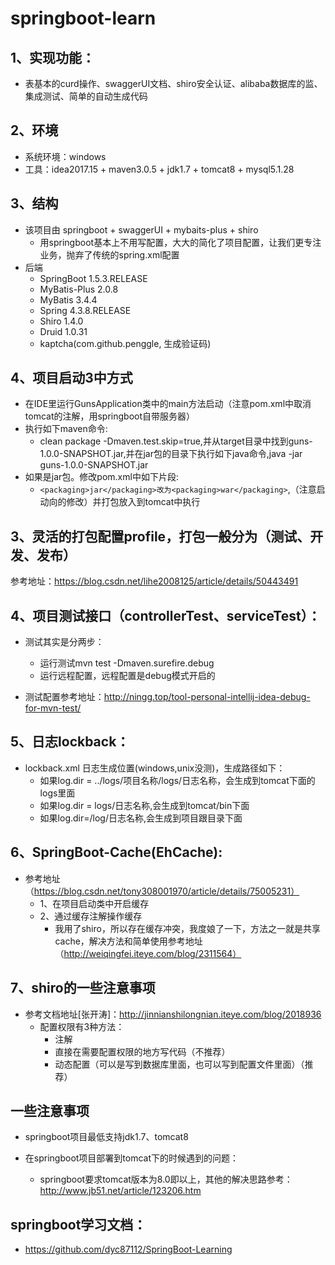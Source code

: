 # springboot-learn

## 1、实现功能：
* 表基本的curd操作、swaggerUI文档、shiro安全认证、alibaba数据库的监、集成测试、简单的自动生成代码

## 2、环境
* 系统环境：windows
* 工具：idea2017.15 + maven3.0.5 + jdk1.7 + tomcat8 + mysql5.1.28

## 3、结构
* 该项目由 springboot + swaggerUI + mybaits-plus + shiro
    * 用springboot基本上不用写配置，大大的简化了项目配置，让我们更专注业务，抛弃了传统的spring.xml配置
* 后端
    * SpringBoot 1.5.3.RELEASE
    * MyBatis-Plus 2.0.8
    * MyBatis 3.4.4
    * Spring 4.3.8.RELEASE
    * Shiro 1.4.0
    * Druid 1.0.31
    * kaptcha(com.github.penggle, 生成验证码)

## 4、项目启动3中方式
* 在IDE里运行GunsApplication类中的main方法启动（注意pom.xml中取消tomcat的注解，用springboot自带服务器）
* 执行如下maven命令:
    * clean package -Dmaven.test.skip=true,并从target目录中找到guns-1.0.0-SNAPSHOT.jar,并在jar包的目录下执行如下java命令,java -jar guns-1.0.0-SNAPSHOT.jar
* 如果是jar包。修改pom.xml中如下片段:
    * ````<packaging>jar</packaging>改为<packaging>war</packaging>````,（注意启动向的修改）并打包放入到tomcat中执行

## 3、灵活的打包配置profile，打包一般分为（测试、开发、发布）
参考地址：https://blog.csdn.net/lihe2008125/article/details/50443491

## 4、项目测试接口（controllerTest、serviceTest）：
* 测试其实是分两步：
    * 运行测试mvn test -Dmaven.surefire.debug
    * 运行远程配置，远程配置是debug模式开启的
    
* 测试配置参考地址：http://ningg.top/tool-personal-intellij-idea-debug-for-mvn-test/

## 5、日志lockback：
* lockback.xml 日志生成位置(windows,unix没测)，生成路径如下：
    * 如果log.dir = ../logs/项目名称/logs/日志名称，会生成到tomcat下面的logs里面
    * 如果log.dir = logs/日志名称,会生成到tomcat/bin下面
    * 如果log.dir=/log/日志名称,会生成到项目跟目录下面
   
## 6、SpringBoot-Cache(EhCache):
* 参考地址（https://blog.csdn.net/tony308001970/article/details/75005231）
    * 1、在项目启动类中开启缓存
    * 2、通过缓存注解操作缓存
        * 我用了shiro，所以存在缓存冲突，我度娘了一下，方法之一就是共享cache，解决方法和简单使用参考地址
        （http://weiqingfei.iteye.com/blog/2311564）

## 7、shiro的一些注意事项
* 参考文档地址[张开涛]：http://jinnianshilongnian.iteye.com/blog/2018936
    * 配置权限有3种方法：
        * 注解
        * 直接在需要配置权限的地方写代码（不推荐）
        * 动态配置（可以是写到数据库里面，也可以写到配置文件里面）（推荐）

## 一些注意事项
* springboot项目最低支持jdk1.7、tomcat8 

* 在springboot项目部署到tomcat下的时候遇到的问题：
    * springboot要求tomcat版本为8.0即以上，其他的解决思路参考：http://www.jb51.net/article/123206.htm


## springboot学习文档：
* https://github.com/dyc87112/SpringBoot-Learning